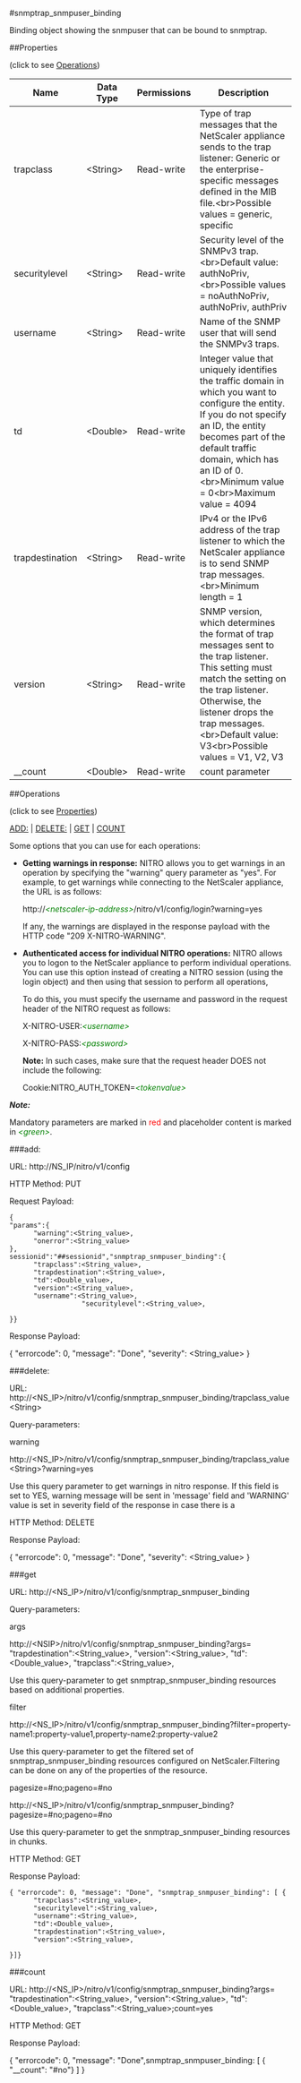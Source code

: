#snmptrap_snmpuser_binding

Binding object showing the snmpuser that can be bound to snmptrap.


##Properties 
<span>(click to see [Operations](#operations))</span>


<table><thead><tr><th>Name</th><th> Data Type</th><th> Permissions</th><th>Description</th></tr></thead><tbody><tr><td>trapclass</td><td>&lt;String></td><td>Read-write</td><td>Type of trap messages that the NetScaler appliance sends to the trap listener: Generic or the enterprise-specific messages defined in the MIB file.&lt;br>Possible values = generic, specific</td><tr><tr><td>securitylevel</td><td>&lt;String></td><td>Read-write</td><td>Security level of the SNMPv3 trap.&lt;br>Default value: authNoPriv,&lt;br>Possible values = noAuthNoPriv, authNoPriv, authPriv</td><tr><tr><td>username</td><td>&lt;String></td><td>Read-write</td><td>Name of the SNMP user that will send the SNMPv3 traps.</td><tr><tr><td>td</td><td>&lt;Double></td><td>Read-write</td><td>Integer value that uniquely identifies the traffic domain in which you want to configure the entity. If you do not specify an ID, the entity becomes part of the default traffic domain, which has an ID of 0.&lt;br>Minimum value = 0&lt;br>Maximum value = 4094</td><tr><tr><td>trapdestination</td><td>&lt;String></td><td>Read-write</td><td>IPv4 or the IPv6 address of the trap listener to which the NetScaler appliance is to send SNMP trap messages.&lt;br>Minimum length = 1</td><tr><tr><td>version</td><td>&lt;String></td><td>Read-write</td><td>SNMP version, which determines the format of trap messages sent to the trap listener. This setting must match the setting on the trap listener. Otherwise, the listener drops the trap messages.&lt;br>Default value: V3&lt;br>Possible values = V1, V2, V3</td><tr><tr><td>__count</td><td>&lt;Double></td><td>Read-write</td><td>count parameter</td><tr></tbody></table>
##Operations 
<span>(click to see [Properties](#properties))</span>


[ADD:](#add:) | [DELETE:](#delete:) | [GET](#get) | [COUNT](#count)


Some options that you can use for each operations:
<ul><li><p><b>Getting warnings in response:</b> NITRO allows you to get warnings in an operation by specifying the "warning" query parameter as "yes". For example, to get warnings while connecting to the NetScaler appliance, the URL is as follows:</p><p>http://<span style="color:green;font-style:italic;">&lt;netscaler-ip-address&gt;</span>/nitro/v1/config/login?warning=yes</p><p>If any, the warnings are displayed in the response payload with the HTTP code "209 X-NITRO-WARNING".</p></li><li><p><b>Authenticated access for individual NITRO operations:</b> NITRO allows you to logon to the NetScaler appliance to perform individual operations. You can use this option instead of creating a NITRO session (using the login object) and then using that session to perform all operations,</p><p>To do this, you must specify the username and password in the request header of the NITRO request as follows:</p><p>X-NITRO-USER:<span style="color:green;font-style:italic;">&lt;username&gt;</span></p><p>X-NITRO-PASS:<span style="color:green;font-style:italic;">&lt;password&gt;</span></p><p><b>Note:</b> In such cases, make sure that the request header DOES not include the following:</p><p>Cookie:NITRO_AUTH_TOKEN=<span style="color:green;font-style:italic;">&lt;tokenvalue&gt;</span></p></li></ul>



***Note:*** 
Mandatory parameters are marked in <span style="color:#FF0000;">red</span> and placeholder content is marked in <span style="color:green;font-style:italic">&lt;green&gt;</span>.

###add:



URL: http://NS_IP/nitro/v1/config
HTTP Method: PUT
Request Payload: ```{"params":{      "warning":<String_value>,      "onerror":<String_value>},sessionid":"##sessionid","snmptrap_snmpuser_binding":{      "trapclass":<String_value>,      "trapdestination":<String_value>,      "td":<Double_value>,      "version":<String_value>,      "username":<String_value>,                  "securitylevel":<String_value>,}}```
Response Payload: 
{ "errorcode": 0, "message": "Done", "severity": <String_value> }


###delete:



URL: http://&lt;NS_IP&gt;/nitro/v1/config/snmptrap_snmpuser_binding/trapclass_value&lt;String&gt;
Query-parameters:
warning
http://&lt;NS_IP&gt;/nitro/v1/config/snmptrap_snmpuser_binding/trapclass_value&lt;String&gt;?warning=yes
Use this query parameter to get warnings in nitro response. If this field is set to YES, warning message will be sent in 'message' field and 'WARNING' value is set in severity field of the response in case there is a



HTTP Method: DELETE
Response Payload: 
{ "errorcode": 0, "message": "Done", "severity": <String_value> }


###get



URL: http://&lt;NS_IP&gt;/nitro/v1/config/snmptrap_snmpuser_binding
Query-parameters:
args
http://&lt;NSIP&gt;/nitro/v1/config/snmptrap_snmpuser_binding?args=      "trapdestination":&lt;String_value&gt;,      "version":&lt;String_value&gt;,      "td":&lt;Double_value&gt;,      "trapclass":&lt;String_value&gt;,
Use this query-parameter to get snmptrap_snmpuser_binding resources based on additional properties.


filter
http://&lt;NS_IP&gt;/nitro/v1/config/snmptrap_snmpuser_binding?filter=property-name1:property-value1,property-name2:property-value2
Use this query-parameter to get the filtered set of snmptrap_snmpuser_binding resources configured on NetScaler.Filtering can be done on any of the properties of the resource.


pagesize=#no;pageno=#no
http://&lt;NS_IP&gt;/nitro/v1/config/snmptrap_snmpuser_binding?pagesize=#no;pageno=#no
Use this query-parameter to get the snmptrap_snmpuser_binding resources in chunks.



HTTP Method: GET
Response Payload: ```{ "errorcode": 0, "message": "Done", "snmptrap_snmpuser_binding": [ {      "trapclass":<String_value>,      "securitylevel":<String_value>,      "username":<String_value>,      "td":<Double_value>,      "trapdestination":<String_value>,      "version":<String_value>,}]}```



###count



URL: http://&lt;NS_IP&gt;/nitro/v1/config/snmptrap_snmpuser_binding?args=     "trapdestination":&lt;String_value&gt;,      "version":&lt;String_value&gt;,      "td":&lt;Double_value&gt;,      "trapclass":&lt;String_value&gt;;count=yes
HTTP Method: GET
Response Payload: 
{ "errorcode": 0, "message": "Done",snmptrap_snmpuser_binding: [ { "__count": "#no"} ] }


